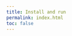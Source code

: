 ```yaml
---
title: Install and run
permalink: index.html
toc: false
---
```


<!--#include virtual="/includes/configurator.html" -->